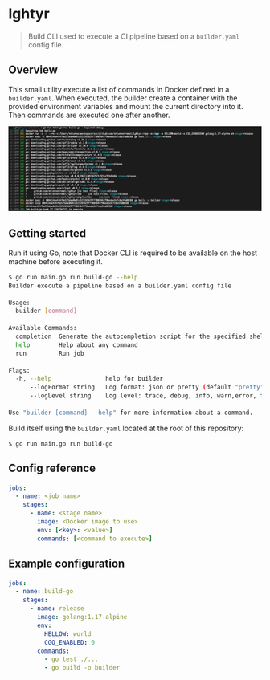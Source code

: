 lghtyr
======

> Build CLI used to execute a CI pipeline based on a `builder.yaml` config
file.

## Overview

This small utility execute a list of commands in Docker defined in a
`builder.yaml`. When executed, the builder create a container with the provided
environment variables and mount the current directory into it. Then commands
are executed one after another.

![screenshot](screenshot.png)

## Getting started

Run it using Go, note that Docker CLI is required to be available on the host
machine before executing it.

```bash
$ go run main.go run build-go --help
Builder execute a pipeline based on a builder.yaml config file

Usage:
  builder [command]

Available Commands:
  completion  Generate the autocompletion script for the specified shell
  help        Help about any command
  run         Run job

Flags:
  -h, --help               help for builder
      --logFormat string   Log format: json or pretty (default "pretty")
      --logLevel string    Log level: trace, debug, info, warn,error, fatal or panic (default "info")

Use "builder [command] --help" for more information about a command.
```

Build itself using the `builder.yaml` located at the root of this repository:
```
$ go run main.go run build-go
```

## Config reference

```yaml
jobs:
  - name: <job name>
    stages:
      - name: <stage name>
        image: <Docker image to use>
        env: [<key>: <value>]
        commands: [<command to execute>]
```

## Example configuration

```yaml
jobs:
  - name: build-go
    stages:
      - name: release
        image: golang:1.17-alpine
        env:
          HELLOW: world
          CGO_ENABLED: 0
        commands:
          - go test ./...
          - go build -o builder
```
